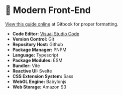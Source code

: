 # 💎 Modern Front-End

[View this guide online](https://gambitgames.gitbook.io/web-dev-guide/) at Gitbook for proper formatting.

* **Code Editor:** [Visual Studio Code](visual-studio-code.md)
* **Version Control:** Git
* **Repository Host:** Github
* **Package Manager:** PNPM
* **Language:** Typescript
* **Package Modules:** ESM
* **Bundler:** Vite
* **Reactive UI:** Svelte
* **CSS Extension System:** Sass
* **WebGL Engine:** Babylonjs
* **Web Storage:** Amazon S3
